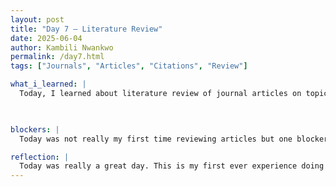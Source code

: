 ```yaml
---
layout: post
title: "Day 7 – Literature Review"
date: 2025-06-04
author: Kambili Nwankwo
permalink: /day7.html
tags: ["Journals", "Articles", "Citations", "Review"]

what_i_learned: |
  Today, I learned about literature review of journal articles on topics related to my project topic. I learn thow to read those articles and select the right one based on my project topic. I also learned on how use Microsoft Word to cite the articles. I met my faculty mentor and learned more about his background.

  

blockers: |
  Today was not really my first time reviewing articles but one blocker that held me back was reviewin tech articles. Back in college, I was used to reviewing non tech related articles for my rhetoric writing class. But reviewing tech articles miht be a bit comlex than that due to the technologies involved or the mathematical equations. 

reflection: |
  Today was really a great day. This is my first ever experience doing a job and I believe this summer would be great because I am excited. I am both excited about my group participants, what we would accomplish, the [roject vision and basically everythng in general
---
```

